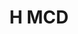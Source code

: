 ---
#This is just for you to quickly see what the file is - it can be anything you want
title: H MCD

#This must match the level for the page you want it to appear on
level: Additional

#This must match the category id for the table the table you wish this to appear in
category: multiplechoicedata

#This must match the subject you wish this to appear in
subject: Chemistry

#There should be an entry here for each column in the table you wish to populate:
'#': 6
Age: Old Higher
Years Covered: 2000-2015
File:
    - url: /chemistry/additional/mcdata/SQAoldHigherMCdata.pdf
      link_text: MC Data
---